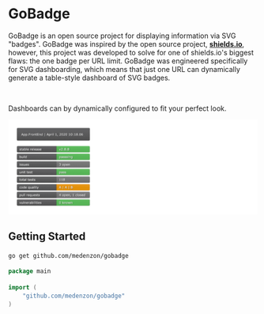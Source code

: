 # GoBadge

GoBadge is an open source project for displaying information via SVG "badges". GoBadge was inspired by the open source project, **[shields.io](https://shields.io)**, however, this project was developed to solve for one of shields.io's biggest flaws: the one badge per URL limit. GoBadge was engineered specifically for SVG dashboarding, which means that just one URL can dynamically generate a table-style dashboard of SVG badges.

&nbsp;

Dashboards can by dynamically configured to fit your perfect look.

![demo](docs/demo.gif)

## Getting Started

```bash
go get github.com/medenzon/gobadge
```

```go
package main

import (
    "github.com/medenzon/gobadge"
)
```